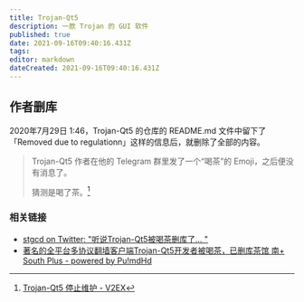 ```yaml
---
title: Trojan-Qt5
description: 一款 Trojan 的 GUI 软件
published: true
date: 2021-09-16T09:40:16.431Z
tags:
editor: markdown
dateCreated: 2021-09-16T09:40:16.431Z
---
```


## 作者删库

2020年7月29日 1:46，Trojan-Qt5 的仓库的 README.md 文件中留下了「Removed due to regulationn」这样的信息后，就删除了全部的内容。

> Trojan-Qt5 作者在他的 Telegram 群里发了一个“喝茶”的 Emoji，之后便没有消息了。  
>
> 猜测是喝了茶。[^651076]

[^651076]: [Trojan-Qt5 停止维护 - V2EX](https://web.archive.org/web/20210916013658/https://www.v2ex.com/t/651076)

### 相关链接

+ [stgcd on Twitter: "听说Trojan-Qt5被喝茶删库了… "](https://web.archive.org/web/20200730044827/https://twitter.com/StgcdLiu/status/1288697869906505728)
+ [著名的全平台多协议翻墙客户端Trojan-Qt5开发者被喝茶，已删库茶馆 南+ South Plus - powered by Pu!mdHd](https://web.archive.org/web/20210916013733/https://www.south-plus.net/simple/index.php?t902449.html)
